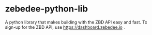 # zebedee-python-lib
A python library that makes building with the ZBD API easy and fast. To sign-up for the ZBD API, use https://dashboard.zebedee.io .
